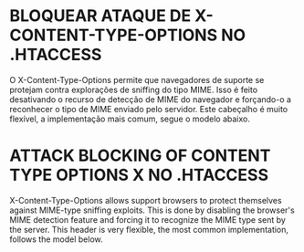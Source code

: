# BLOQUEAR ATAQUE DE X-CONTENT-TYPE-OPTIONS NO .HTACCESS #

O X-Content-Type-Options permite que navegadores de suporte se protejam contra explorações de sniffing do tipo MIME. Isso é feito desativando o recurso 
de detecção de MIME do navegador e forçando-o a reconhecer o tipo de MIME enviado pelo servidor. Este cabeçalho é muito flexível, a implementação mais comum, 
segue o modelo abaixo.

# ATTACK BLOCKING OF CONTENT TYPE OPTIONS X NO .HTACCESS #

X-Content-Type-Options allows support browsers to protect themselves against MIME-type sniffing exploits. This is done by disabling the browser's MIME detection 
feature and forcing it to recognize the MIME type sent by the server. This header is very flexible, the most common implementation, follows the model below.
